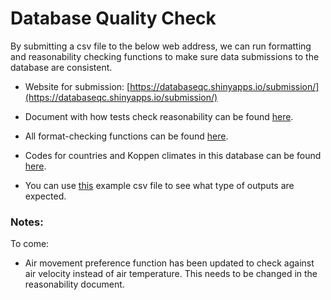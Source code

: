 # Database Quality Check

By submitting a csv file to the below web address, we can run formatting and reasonability checking functions to make sure data submissions to the database are consistent.

- Website for submission: [https://databaseqc.shinyapps.io/submission/](https://databaseqc.shinyapps.io/submission/) 

- Document with how tests check reasonability can be found [here](https://github.com/mnakaj/Database_QC/blob/master/Reasonability%20Tests/reasonability_tests.md). 

- All format-checking functions can be found [here](https://github.com/mnakaj/Database_QC/blob/master/App-1/funcs.R).

- Codes for countries and Koppen climates in this database can be found [here](https://github.com/mnakaj/Database_QC/tree/master/App-1/Data).

- You can use [this](https://github.com/mnakaj/Database_QC/blob/master/publication2.csv) example csv file to see what type of outputs are expected.

### Notes: 
To come: 

- Air movement preference function has been updated to check against air velocity instead of air temperature. This needs to be changed in the reasonability document.
